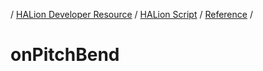 / [HALion Developer Resource](../..//HALion-Developer-Resource.md) / [HALion Script](./HALion-Script.md) / [Reference](./Reference.md) /

# onPitchBend
